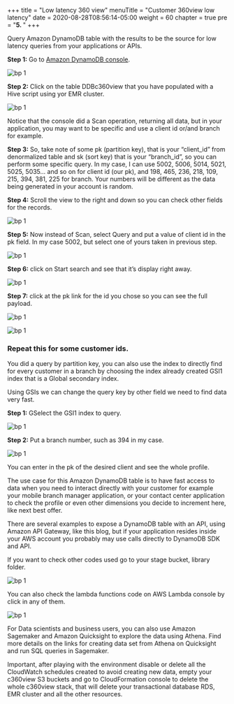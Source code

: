 +++
title = "Low latency 360 view"
menuTitle = "Customer 360view low latency"
date = 2020-08-28T08:56:14-05:00
weight = 60
chapter = true
pre = "<b>5. </b>"
+++

Query Amazon DynamoDB table with the results to be the source for low latency queries from your applications or APIs.


**Step 1:** Go to [Amazon DynamoDB console](https://us-west-2.console.aws.amazon.com/dynamodb/home?region=us-west-2#tables:selected=DDBc360view;tab=items).

![bp 1](/images/viewddb/pic-ddb01.png)


**Step 2:** Click on the table DDBc360view that you have populated with a Hive script using yor EMR cluster.

![bp 1](/images/viewddb/pic-ddb02.png)

Notice that the console did a Scan operation, returning all data, but in your application, you may want to be specific and use a client id or/and branch for example.

**Step 3:** So, take note of some pk (partition key), that is your “client_id” from denormalized table and sk (sort key) that is your “branch_id”, so you can perform some specific query.
In my case, I can use 5002, 5006, 5014, 5021, 5025, 5035… and so on for client id (our pk), and 198, 465, 236, 218, 109, 215, 394, 381, 225 for branch.
Your numbers will be different as the data being generated in your account is random.



**Step 4:** Scroll the view to the right and down so you can check other fields for the records.


![bp 1](/images/viewddb/pic-ddb03.png)


**Step 5:** Now instead of Scan, select Query and put a value of client id in the pk field. In my case 5002, but select one of yours taken in previous step.

![bp 1](/images/viewddb/pic-ddb04.png)


**Step 6:** click on Start search and see that it’s display right away.

![bp 1](/images/viewddb/pic-ddb05.png)

**Step 7:** click at the pk link for the id you chose so you can see the full payload.

![bp 1](/images/viewddb/pic-ddb06.png)

![bp 1](/images/viewddb/pic-ddb07.png)

### Repeat this for some customer ids.

You did a query by partition key, you can also use the index to directly find for every customer in a branch by choosing the index already created GSI1 index that is a Global secondary index.

Using GSIs we can change the query key by other field we need to find data very fast.

**Step 1:** GSelect the GSI1 index to query.

![bp 1](/images/viewddb/pic-ddb11.png)


**Step 2:** Put a branch number, such as 394 in my case.

![bp 1](/images/viewddb/pic-ddb12.png)

You can enter in the pk of the desired client and see the whole profile.

The use case for this Amazon DynamoDB table is to have fast access to data when you need to interact directly with your customer for example your mobile branch manager application, or your contact center application to check the profile or even other dimensions you decide to increment here, like next best offer.

There are several examples to expose a DynamoDB table with an API, using Amazon API Gateway, like this blog, but if your application resides inside your AWS account you probably may use calls directly to DynamoDB SDK and API.


If you want to check other codes used go to your stage bucket, library folder.

![bp 1](/images/viewddb/pic-ddb13.png)


You can also check the lambda functions code on AWS Lambda console by click in any of them.


![bp 1](/images/viewddb/pic-ddb14.png)


For Data scientists and business users, you can also use Amazon Sagemaker and Amazon Quicksight to explore the data using Athena. Find more details on the links for creating data set from Athena on Quicksight and run SQL queries in Sagemaker.

Important, after playing with the environment disable or delete all the CloudWatch schedules created to avoid creating new data, empty your c360view S3 buckets and go to CloudFormation console to delete the whole c360view stack, that will delete your transactional database RDS, EMR cluster and all the other resources.

#

